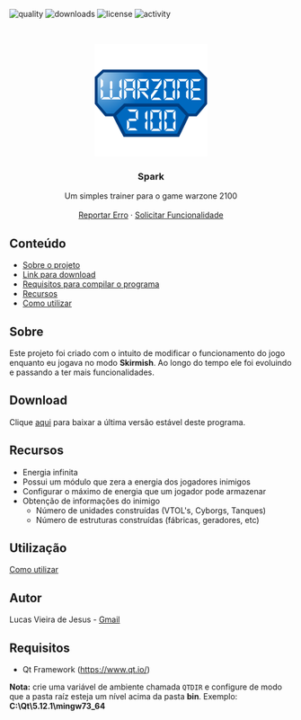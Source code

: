 [quality-url]: https://img.shields.io/codefactor/grade/github/lucas-engen/Spark/master?style=flat-square
[downloads-url]: https://img.shields.io/github/downloads/lucas-engen/Spark/total?style=flat-square
[license-url]: https://img.shields.io/github/license/lucas-engen/Spark?style=flat-square
[commit-activity-url]: https://img.shields.io/github/commit-activity/y/lucas-engen/Spark?style=flat-square

[project-image]: resource/images/warzone2100.png

![quality][quality-url]
![downloads][downloads-url]
![license][license-url]
![activity][commit-activity-url]



<br />
<p align="center">
  <a href="https://github.com/lucas-engen/Spark">
    <img src="resource/images/warzone2100.png" alt="Logo" width="200" height="200">
  </a>

  <h3 align="center">Spark</h3>

  <p align="center">
    Um simples trainer para o game warzone 2100
    <br />
    <br />
    <a href="https://github.com/lucas-engen/libhack/issues">Reportar Erro</a>
    ·
    <a href="https://github.com/lucas-engen/libhack/issues">Solicitar Funcionalidade</a>
  </p>
</p>

## Conteúdo

- [Sobre o projeto](#Sobre)
- [Link para download](#Download)
- [Requisitos para compilar o programa](#Requisitos)
- [Recursos](#Recursos)
- [Como utilizar](#Utilização)

## Sobre
Este projeto foi criado com o intuito de modificar o funcionamento do jogo enquanto eu jogava no modo **Skirmish**. Ao longo do tempo
ele foi evoluindo e passando a ter mais funcionalidades.

## Download

Clique [aqui](https://github.com/lucas-engen/Spark/releases/latest
) para baixar a última versão estável deste programa.

## Recursos

  - Energia infinita
  - Possui um módulo que zera a energia dos jogadores inimigos
  - Configurar o máximo de energia que um jogador pode armazenar
  - Obtenção de informações do inimigo
    * Número de unidades construídas (VTOL's, Cyborgs, Tanques)
    * Número de estruturas construídas (fábricas, geradores, etc)

## Utilização

[Como utilizar](USAGE.md)

## Autor
Lucas Vieira de Jesus - [Gmail](mailto:lucas.engen.cc@gmail.com)

## Requisitos

* Qt Framework (https://www.qt.io/)

**Nota:** crie uma variável de ambiente chamada `QTDIR` e configure de modo que a pasta raíz esteja um nível acima da pasta **bin**. Exemplo: **C:\Qt\5.12.1\mingw73_64**
